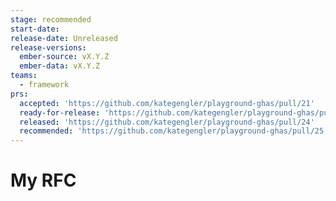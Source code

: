 ```yaml
---
stage: recommended
start-date:
release-date: Unreleased
release-versions:
  ember-source: vX.Y.Z
  ember-data: vX.Y.Z
teams:
  - framework
prs:
  accepted: 'https://github.com/kategengler/playground-ghas/pull/21'
  ready-for-release: 'https://github.com/kategengler/playground-ghas/pull/23'
  released: 'https://github.com/kategengler/playground-ghas/pull/24'
  recommended: 'https://github.com/kategengler/playground-ghas/pull/25'
---
```

# My RFC
